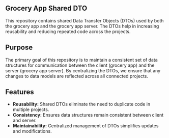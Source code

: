 ## Grocery App Shared DTO

This repository contains shared Data Transfer Objects (DTOs) used by both the grocery app and the grocery app server. The DTOs help in increasing reusability and reducing repeated code across the projects.

## Purpose

The primary goal of this repository is to maintain a consistent set of data structures for communication between the client (grocery app) and the server (grocery app server). By centralizing the DTOs, we ensure that any changes to data models are reflected across all connected projects.

## Features

- **Reusability:** Shared DTOs eliminate the need to duplicate code in multiple projects.
- **Consistency:** Ensures data structures remain consistent between client and server.
- **Maintainability:** Centralized management of DTOs simplifies updates and modifications.

